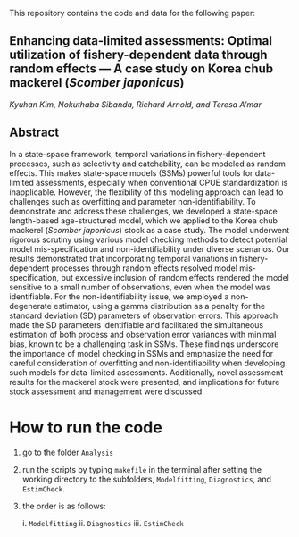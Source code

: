 This repository contains the code and data for the following paper:

## **Enhancing data-limited assessments: Optimal utilization of fishery-dependent data through random effects &mdash; A case study on Korea chub mackerel (_Scomber japonicus_)**

*Kyuhan Kim, Nokuthaba Sibanda, Richard Arnold, and Teresa A'mar*

## Abstract

In a state-space framework, temporal variations in fishery-dependent
processes, such as selectivity and catchability, can be modeled as
random effects. This makes state-space models (SSMs) powerful tools for
data-limited assessments, especially when conventional CPUE
standardization is inapplicable. However, the flexibility of this
modeling approach can lead to challenges such as overfitting and
parameter non-identifiability. To demonstrate and address these
challenges, we developed a state-space length-based age-structured
model, which we applied to the Korea chub mackerel
(_Scomber japonicus_) stock as a case study. The model underwent
rigorous scrutiny using various model checking methods to detect
potential model mis-specification and non-identifiability under diverse
scenarios. Our results demonstrated that incorporating temporal
variations in fishery-dependent processes through random effects
resolved model mis-specification, but excessive inclusion of random
effects rendered the model sensitive to a small number of observations,
even when the model was identifiable. For the non-identifiability issue,
we employed a non-degenerate estimator, using a gamma distribution as a
penalty for the standard deviation (SD) parameters of observation
errors. This approach made the SD parameters identifiable and
facilitated the simultaneous estimation of both process and observation
error variances with minimal bias, known to be a challenging task in
SSMs. These findings underscore the importance of model checking in SSMs
and emphasize the need for careful consideration of overfitting and
non-identifiability when developing such models for data-limited
assessments. Additionally, novel assessment results for the mackerel
stock were presented, and implications for future stock assessment and
management were discussed.



# How to run the code

1. go to the folder `Analysis`

2. run the scripts by typing `makefile` in the terminal after setting the working directory to the subfolders, `Modelfitting`, `Diagnostics`, and `EstimCheck`.

3. the order is as follows:

   i. `Modelfitting`
   ii. `Diagnostics`
   iii. `EstimCheck`

